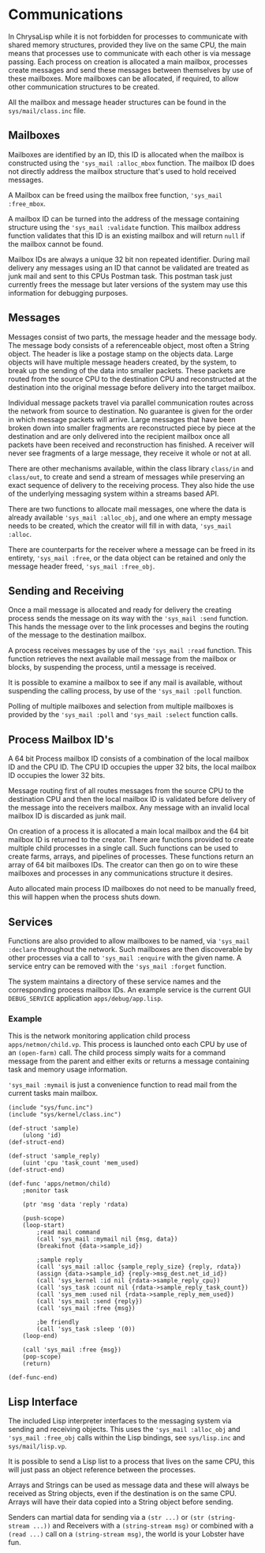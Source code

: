 # Communications

In ChrysaLisp while it is not forbidden for processes to communicate with
shared memory structures, provided they live on the same CPU, the main means
that processes use to communicate with each other is via message passing. Each
process on creation is allocated a main mailbox, processes create messages and
send these messages between themselves by use of these mailboxes. More
mailboxes can be allocated, if required, to allow other communication
structures to be created.

All the mailbox and message header structures can be found in the
`sys/mail/class.inc` file.

## Mailboxes

Mailboxes are identified by an ID, this ID is allocated when the mailbox is
constructed using the `'sys_mail :alloc_mbox` function. The mailbox ID does not
directly address the mailbox structure that's used to hold received messages.

A Mailbox can be freed using the mailbox free function, `'sys_mail :free_mbox`.

A mailbox ID can be turned into the address of the message containing structure
using the `'sys_mail :validate` function. This mailbox address function
validates that this ID is an existing mailbox and will return `null` if the
mailbox cannot be found.

Mailbox IDs are always a unique 32 bit non repeated identifier. During mail
delivery any messages using an ID that cannot be validated are treated as junk
mail and sent to this CPUs Postman task. This postman task just currently frees
the message but later versions of the system may use this information for
debugging purposes.

## Messages

Messages consist of two parts, the message header and the message body. The
message body consists of a referenceable object, most often a String object.
The header is like a postage stamp on the objects data. Large objects will have
multiple message headers created, by the system, to break up the sending of the
data into smaller packets. These packets are routed from the source CPU to the
destination CPU and reconstructed at the destination into the original message
before delivery into the target mailbox.

Individual message packets travel via parallel communication routes across the
network from source to destination. No guarantee is given for the order in
which message packets will arrive. Large messages that have been broken down
into smaller fragments are reconstructed piece by piece at the destination and
are only delivered into the recipient mailbox once all packets have been
received and reconstruction has finished. A receiver will never see fragments
of a large message, they receive it whole or not at all.

There are other mechanisms available, within the class library `class/in` and
`class/out`, to create and send a stream of messages while preserving an exact
sequence of delivery to the receiving process. They also hide the use of the
underlying messaging system within a streams based API.

There are two functions to allocate mail messages, one where the data is
already available `'sys_mail :alloc_obj`, and one where an empty message needs
to be created, which the creator will fill in with data, `'sys_mail :alloc`.

There are counterparts for the receiver where a message can be freed in its
entirety, `'sys_mail :free`, or the data object can be retained and only the
message header freed, `'sys_mail :free_obj`.

## Sending and Receiving

Once a mail message is allocated and ready for delivery the creating process
sends the message on its way with the `'sys_mail :send` function. This hands
the message over to the link processes and begins the routing of the message to
the destination mailbox.

A process receives messages by use of the `'sys_mail :read` function. This
function retrieves the next available mail message from the mailbox or blocks,
by suspending the process, until a message is received.

It is possible to examine a mailbox to see if any mail is available, without
suspending the calling process, by use of the `'sys_mail :poll` function.

Polling of multiple mailboxes and selection from multiple mailboxes is provided
by the `'sys_mail :poll` and `'sys_mail :select` function calls.

## Process Mailbox ID's

A 64 bit Process mailbox ID consists of a combination of the local mailbox ID
and the CPU ID. The CPU ID occupies the upper 32 bits, the local mailbox ID
occupies the lower 32 bits.

Message routing first of all routes messages from the source CPU to the
destination CPU and then the local mailbox ID is validated before delivery of
the message into the receivers mailbox. Any message with an invalid local
mailbox ID is discarded as junk mail.

On creation of a process it is allocated a main local mailbox and the 64 bit
mailbox ID is returned to the creator. There are functions provided to create
multiple child processes in a single call. Such functions can be used to create
farms, arrays, and pipelines of processes. These functions return an array of
64 bit mailboxes IDs. The creator can then go on to wire these mailboxes and
processes in any communications structure it desires.

Auto allocated main process ID mailboxes do not need to be manually freed, this
will happen when the process shuts down.

## Services

Functions are also provided to allow mailboxes to be named, via `'sys_mail
:declare` throughout the network. Such mailboxes are then discoverable by other
processes via a call to `'sys_mail :enquire` with the given name. A service
entry can be removed with the `'sys_mail :forget` function.

The system maintains a directory of these service names and the corresponding
process mailbox IDs. An example service is the current GUI `DEBUG_SERVICE`
application `apps/debug/app.lisp`.

### Example

This is the network monitoring application child process
`apps/netmon/child.vp`. This process is launched onto each CPU by use of an
`(open-farm)` call. The child process simply waits for a command message from
the parent and either exits or returns a message containing task and memory
usage information.

`'sys_mail :mymail` is just a convenience function to read mail from the
current tasks main mailbox.

```vdu
(include "sys/func.inc")
(include "sys/kernel/class.inc")

(def-struct 'sample)
	(ulong 'id)
(def-struct-end)

(def-struct 'sample_reply)
	(uint 'cpu 'task_count 'mem_used)
(def-struct-end)

(def-func 'apps/netmon/child)
	;monitor task

	(ptr 'msg 'data 'reply 'rdata)

	(push-scope)
	(loop-start)
		;read mail command
		(call 'sys_mail :mymail nil {msg, data})
		(breakifnot {data->sample_id})

		;sample reply
		(call 'sys_mail :alloc {sample_reply_size} {reply, rdata})
		(assign {data->sample_id} {reply->msg_dest.net_id_id})
		(call 'sys_kernel :id nil {rdata->sample_reply_cpu})
		(call 'sys_task :count nil {rdata->sample_reply_task_count})
		(call 'sys_mem :used nil {rdata->sample_reply_mem_used})
		(call 'sys_mail :send {reply})
		(call 'sys_mail :free {msg})

		;be friendly
		(call 'sys_task :sleep '(0))
	(loop-end)

	(call 'sys_mail :free {msg})
	(pop-scope)
	(return)

(def-func-end)
```

## Lisp Interface

The included Lisp interpreter interfaces to the messaging system via sending
and receiving objects. This uses the `'sys_mail :alloc_obj` and `'sys_mail
:free_obj` calls within the Lisp bindings, see `sys/lisp.inc` and
`sys/mail/lisp.vp`.

It is possible to send a Lisp list to a process that lives on the same CPU,
this will just pass an object reference between the processes.

Arrays and Strings can be used as message data and these will always be
received as String objects, even if the destination is on the same CPU. Arrays
will have their data copied into a String object before sending.

Senders can martial data for sending via a `(str ...)` or `(str (string-stream
...))` and Receivers with a `(string-stream msg)` or combined with a `(read
...)` call on a `(string-stream msg)`, the world is your Lobster have fun.
